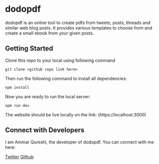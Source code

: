 # dodopdf

dodopdf is an online tool to create pdfs from tweets, posts, threads and similar web blog posts. It provides various templates to choose from and create a small ebook from your given posts.

## Getting Started

Clone this repo to your local using following command

```git clone <github repo link here>```

Then run the following command to install all dependencies:

```npm install```

Now you are ready to run the local server:

```npm run dev```

The website should be live locally on the link: (https://localhost:3000)




## Connect with Developers

I am Ammar Qureshi, the developer of dodopdf. You can connect with me here:

[Twitter](https://www.twitter.com/ammarrqureshi)
[Github](https://www.github.com/ammarrqureshi)

